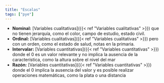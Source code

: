 ```yaml
---
title: "Escalas"
tags: ["pye"]
---
```

- **Nominal:** [Variables cualitativas]({{< ref "Variables cualitativas" >}}) que no tienen jerarquía, como el color, campo de estudio, estado civil.
- **Ordinal:** [Variables cualitativas]({{< ref "Variables cualitativas" >}}) pero con un orden, como el estado de salud, notas en la primaria.
- **Intervalar:** [Variables cuantitativas]({{< ref "Variables cuantitativas" >}}) donde el 0 es un valor relevante y no implica la ausencia de la característica, como la altura sobre el nivel del mar
- **Razón:** [Variables cuantitativas]({{< ref "Variables cuantitativas" >}}) donde el 0 implica la ausencia del valor y es posible realizar operaciones matemáticas, como la plata o una distancia